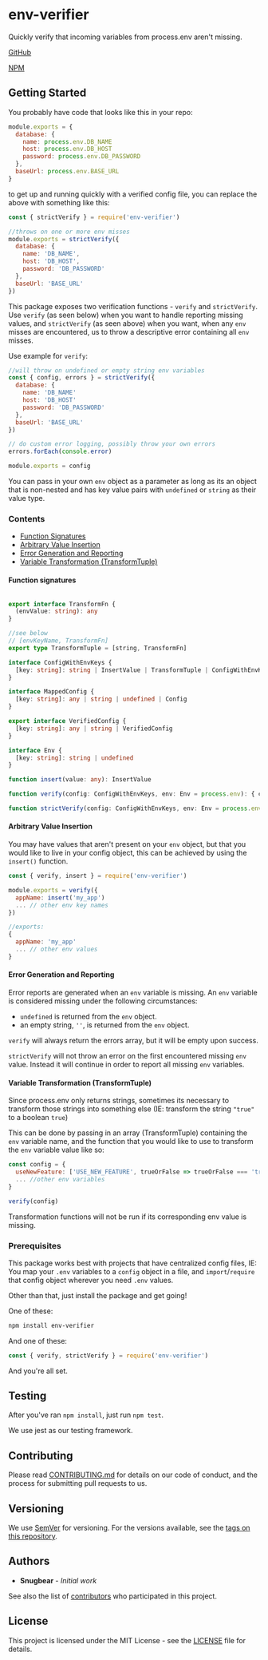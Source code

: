 # env-verifier

Quickly verify that incoming variables from process.env aren't missing.

[GitHub](https://github.com/pluralsight/env-verifier)

[NPM](https://npmjs.com/package/env-verifier)

## Getting Started

You probably have code that looks like this in your repo:

```javascript
module.exports = {
  database: {
    name: process.env.DB_NAME
    host: process.env.DB_HOST
    password: process.env.DB_PASSWORD
  },
  baseUrl: process.env.BASE_URL
}
```

to get up and running quickly with a verified config file, you can replace the above with something like this:

```javascript
const { strictVerify } = require('env-verifier')

//throws on one or more env misses
module.exports = strictVerify({
  database: {
    name: 'DB_NAME',
    host: 'DB_HOST',
    password: 'DB_PASSWORD'
  },
  baseUrl: 'BASE_URL'
})
```

This package exposes two verification functions - `verify` and `strictVerify`. Use `verify` (as seen below) when you want to handle reporting missing values, and `strictVerify` (as seen above) when you want, when any `env` misses are encountered, us to throw a descriptive error containing all `env` misses.

Use example for `verify`:

```javascript
//will throw on undefined or empty string env variables
const { config, errors } = strictVerify({
  database: {
    name: 'DB_NAME'
    host: 'DB_HOST'
    password: 'DB_PASSWORD'
  },
  baseUrl: 'BASE_URL'
})

// do custom error logging, possibly throw your own errors
errors.forEach(console.error)

module.exports = config
```

You can pass in your own `env` object as a parameter as long as its an object that is non-nested and has key value pairs with `undefined` or `string` as their value type.

### Contents

 - [Function Signatures](#functionSignatures)
 - [Arbitrary Value Insertion](#arbitraryValueInsertion)
 - [Error Generation and Reporting](#errorGenerationAndReporting)
 - [Variable Transformation (TransformTuple)](#variableTransformation)
 

#### <a name="functionSignatures"><a/> Function signatures

```typescript

export interface TransformFn {
  (envValue: string): any
}

//see below
// [envKeyName, TransformFn]
export type TransformTuple = [string, TransformFn]

interface ConfigWithEnvKeys {
  [key: string]: string | InsertValue | TransformTuple | ConfigWithEnvKeys
}

interface MappedConfig {
  [key: string]: any | string | undefined | Config
}

export interface VerifiedConfig {
  [key: string]: any | string | VerifiedConfig
}

interface Env {
  [key: string]: string | undefined
}

function insert(value: any): InsertValue

function verify(config: ConfigWithEnvKeys, env: Env = process.env): { config: MappedConfig, errors: string[] }

function strictVerify(config: ConfigWithEnvKeys, env: Env = process.env): VerifiedConfig
```

#### <a name="arbitraryValueInsertion"><a/> Arbitrary Value Insertion

You may have values that aren't present on your `env` object, but that you would like to live in your config object, this can be achieved by using the `insert()` function.

```javascript
const { verify, insert } = require('env-verifier')

module.exports = verify({
  appName: insert('my_app')
  ... // other env key names
})

//exports:
{
  appName: 'my_app'
  ... // other env values
}
```

#### <a name="errorGenerationAndReporting"><a/> Error Generation and Reporting

Error reports are generated when an `env` variable is missing. An `env` variable is considered missing under the following circumstances:

 - `undefined` is returned from the `env` object.
 - an empty string, `''`, is returned from the `env` object.
 
 `verify` will always return the errors array, but it will be empty upon success.

`strictVerify` will not throw an error on the first encountered missing `env` value. Instead it will continue in order to report all missing `env` variables.

#### <a name="variableTransformation"><a/> Variable Transformation (TransformTuple)

Since process.env only returns strings, sometimes its necessary to transform those strings into something else (IE: transform the string `"true"` to a boolean `true`)

This can be done by passing in an array (TransformTuple) containing the `env` variable name, and the function that you would like to use to transform the `env` variable value like so:

```javascript
const config = {
  useNewFeature: ['USE_NEW_FEATURE', trueOrFalse => trueOrFalse === 'true'],
  ... //other env variables
}

verify(config)
```

Transformation functions will not be run if its corresponding env value is missing.

### Prerequisites

This package works best with projects that have centralized config files, IE: You map your `.env` variables to a `config` object in a file, and `import`/`require` that config object wherever you need `.env` values.

Other than that, just install the package and get going!

One of these:

```bash
npm install env-verifier
```

And one of these:

```javascript
const { verify, strictVerify } = require('env-verifier')
```

And you're all set.

## Testing

After you've ran `npm install`, just run `npm test`.

We use jest as our testing framework.

## Contributing

Please read [CONTRIBUTING.md](CONSTRIBUTING.md) for details on our code of conduct, and the process for submitting pull requests to us.

## Versioning

We use [SemVer](http://semver.org/) for versioning. For the versions available, see the [tags on this repository](https://github.com/pluralsight/env-verifier/tags).

## Authors

- **Snugbear** - *Initial work*

See also the list of [contributors](https://github.com/pluralsight/env-verifier/contributors) who participated in this project.

## License

This project is licensed under the MIT License - see the [LICENSE](LICENSE) file for details.

